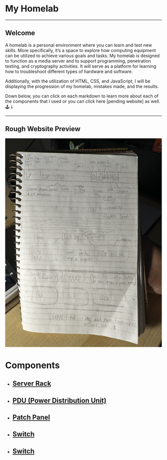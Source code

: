<h1> My Homelab</h1>
<hr> 
<h2> Welcome </h2>
<p> A homelab is a personal environment where you can learn and test new skills. More specifically, it’s a space to explore how computing equipment can be utilized to achieve various goals and tasks. My homelab is designed to function as a media server and to support programming, penetration testing, and cryptography activities. It will serve as a platform for learning how to troubleshoot different types of hardware and software. </p>
  
 <p> Additionally, with the utilization of HTML, CSS, and JavaScript, I will be displaying the progression of my homelab, mistakes made, and the results. </p>

<p> Down below, you can click on each markdown to learn more about each of the components that I used or you can click here [pending website] as well. 🕹️ 🠗  </p>
<hr> 
<h2> Rough Website Preview </h2>

<img src="IMAGES/RoughDesign.jpg" >
  
<br>

<h1> Components </h1>

- <h2> <a href= "Markdown/ServerRack.md"> Server Rack </a> </h2>
- <h2> <a href= "Markdown/PDU.md"> PDU (Power Distribution Unit) </a> </h2>
- <h2> <a href= "Markdown/PatchPanel.md"> Patch Panel </a>  </h2>
- <h2> <a href="Markdown/Switch.md"> Switch </a> </h2>
- <h2> <a href="Markdown/RackRails.md"> Switch </a> </h2>





